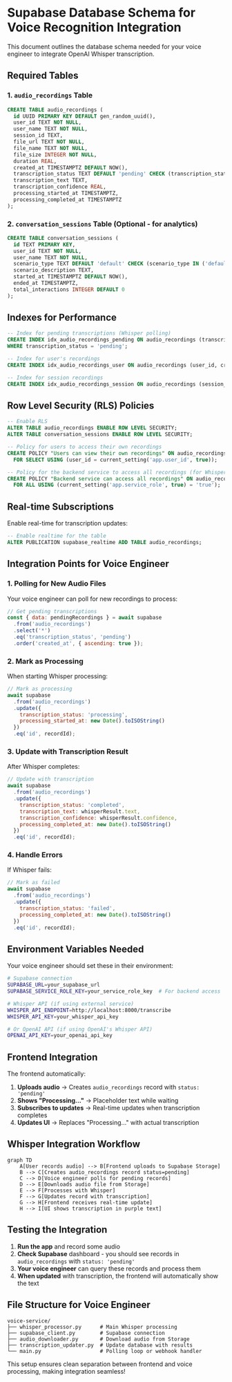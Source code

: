 # Supabase Database Schema for Voice Recognition Integration

This document outlines the database schema needed for your voice engineer to integrate OpenAI Whisper transcription.

## Required Tables

### 1. `audio_recordings` Table

```sql
CREATE TABLE audio_recordings (
  id UUID PRIMARY KEY DEFAULT gen_random_uuid(),
  user_id TEXT NOT NULL,
  user_name TEXT NOT NULL,
  session_id TEXT,
  file_url TEXT NOT NULL,
  file_name TEXT NOT NULL,
  file_size INTEGER NOT NULL,
  duration REAL,
  created_at TIMESTAMPTZ DEFAULT NOW(),
  transcription_status TEXT DEFAULT 'pending' CHECK (transcription_status IN ('pending', 'processing', 'completed', 'failed')),
  transcription_text TEXT,
  transcription_confidence REAL,
  processing_started_at TIMESTAMPTZ,
  processing_completed_at TIMESTAMPTZ
);
```

### 2. `conversation_sessions` Table (Optional - for analytics)

```sql
CREATE TABLE conversation_sessions (
  id TEXT PRIMARY KEY,
  user_id TEXT NOT NULL,
  user_name TEXT NOT NULL,
  scenario_type TEXT DEFAULT 'default' CHECK (scenario_type IN ('default', 'custom')),
  scenario_description TEXT,
  started_at TIMESTAMPTZ DEFAULT NOW(),
  ended_at TIMESTAMPTZ,
  total_interactions INTEGER DEFAULT 0
);
```

## Indexes for Performance

```sql
-- Index for pending transcriptions (Whisper polling)
CREATE INDEX idx_audio_recordings_pending ON audio_recordings (transcription_status, created_at) 
WHERE transcription_status = 'pending';

-- Index for user's recordings
CREATE INDEX idx_audio_recordings_user ON audio_recordings (user_id, created_at DESC);

-- Index for session recordings
CREATE INDEX idx_audio_recordings_session ON audio_recordings (session_id, created_at);
```

## Row Level Security (RLS) Policies

```sql
-- Enable RLS
ALTER TABLE audio_recordings ENABLE ROW LEVEL SECURITY;
ALTER TABLE conversation_sessions ENABLE ROW LEVEL SECURITY;

-- Policy for users to access their own recordings
CREATE POLICY "Users can view their own recordings" ON audio_recordings
  FOR SELECT USING (user_id = current_setting('app.user_id', true));

-- Policy for the backend service to access all recordings (for Whisper processing)
CREATE POLICY "Backend service can access all recordings" ON audio_recordings
  FOR ALL USING (current_setting('app.service_role', true) = 'true');
```

## Real-time Subscriptions

Enable real-time for transcription updates:

```sql
-- Enable realtime for the table
ALTER PUBLICATION supabase_realtime ADD TABLE audio_recordings;
```

## Integration Points for Voice Engineer

### 1. Polling for New Audio Files

Your voice engineer can poll for new recordings to process:

```javascript
// Get pending transcriptions
const { data: pendingRecordings } = await supabase
  .from('audio_recordings')
  .select('*')
  .eq('transcription_status', 'pending')
  .order('created_at', { ascending: true });
```

### 2. Mark as Processing

When starting Whisper processing:

```javascript
// Mark as processing
await supabase
  .from('audio_recordings')
  .update({
    transcription_status: 'processing',
    processing_started_at: new Date().toISOString()
  })
  .eq('id', recordId);
```

### 3. Update with Transcription Result

After Whisper completes:

```javascript
// Update with transcription
await supabase
  .from('audio_recordings')
  .update({
    transcription_status: 'completed',
    transcription_text: whisperResult.text,
    transcription_confidence: whisperResult.confidence,
    processing_completed_at: new Date().toISOString()
  })
  .eq('id', recordId);
```

### 4. Handle Errors

If Whisper fails:

```javascript
// Mark as failed
await supabase
  .from('audio_recordings')
  .update({
    transcription_status: 'failed',
    processing_completed_at: new Date().toISOString()
  })
  .eq('id', recordId);
```

## Environment Variables Needed

Your voice engineer should set these in their environment:

```bash
# Supabase connection
SUPABASE_URL=your_supabase_url
SUPABASE_SERVICE_ROLE_KEY=your_service_role_key  # For backend access

# Whisper API (if using external service)
WHISPER_API_ENDPOINT=http://localhost:8000/transcribe
WHISPER_API_KEY=your_whisper_api_key

# Or OpenAI API (if using OpenAI's Whisper API)
OPENAI_API_KEY=your_openai_api_key
```

## Frontend Integration

The frontend automatically:

1. **Uploads audio** → Creates `audio_recordings` record with `status: 'pending'`
2. **Shows "Processing..."** → Placeholder text while waiting
3. **Subscribes to updates** → Real-time updates when transcription completes
4. **Updates UI** → Replaces "Processing..." with actual transcription

## Whisper Integration Workflow

```mermaid
graph TD
    A[User records audio] --> B[Frontend uploads to Supabase Storage]
    B --> C[Creates audio_recordings record status=pending]
    C --> D[Voice engineer polls for pending records]
    D --> E[Downloads audio file from Storage]
    E --> F[Processes with Whisper]
    F --> G[Updates record with transcription]
    G --> H[Frontend receives real-time update]
    H --> I[UI shows transcription in purple text]
```

## Testing the Integration

1. **Run the app** and record some audio
2. **Check Supabase** dashboard - you should see records in `audio_recordings` with `status: 'pending'`
3. **Your voice engineer** can query these records and process them
4. **When updated** with transcription, the frontend will automatically show the text

## File Structure for Voice Engineer

```
voice-service/
├── whisper_processor.py      # Main Whisper processing
├── supabase_client.py        # Supabase connection
├── audio_downloader.py       # Download audio from Storage
├── transcription_updater.py  # Update database with results
└── main.py                   # Polling loop or webhook handler
```

This setup ensures clean separation between frontend and voice processing, making integration seamless!
